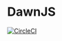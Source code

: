 # DawnJS

[![CircleCI](https://circleci.com/gh/Olypsis/dawn-js/tree/master.svg?style=svg)](https://circleci.com/gh/Olypsis/dawn-js/tree/master)
